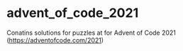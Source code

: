 # advent_of_code_2021

Conatins solutions for puzzles at for Advent of Code 2021 (https://adventofcode.com/2021)
